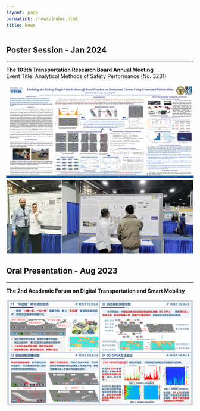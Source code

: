 ```yaml
---
layout: page
permalink: /news/index.html
title: News
---
```


## Poster Session - Jan 2024
---
**The 103th Transportation Research Board Annual Meeting**<br>
Event Title: Analytical Methods of Safety Performance (No. 3231)
<div>
<img src="/images/TRB2024-poster.png">
</div>
<div>
<img src="/images/TRB2024-1&2.png">
</div>

## Oral Presentation - Aug 2023
---
**The 2nd Academic Forum on Digital Transportation and Smart Mobility**
<div>
<img src="/images/DTSM-oral-presentation2023.png">
</div>
